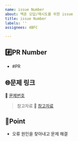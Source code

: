 ```yaml
---
name: issue Number
about: 백준 오답/재시도를 위한 issue
title: issue Number
labels: ''
assignees: 4BFC

---
```


## #️⃣PR Number
- #PR

## 🌐문제 링크
🔗 [문제번호](https://# "baekjoon 문제번호")
> 참고자료
  🔗 [참고자료](https:# "참고자료")

## 📌Point
- 오류 원인을 찾아내고 문제 해결
